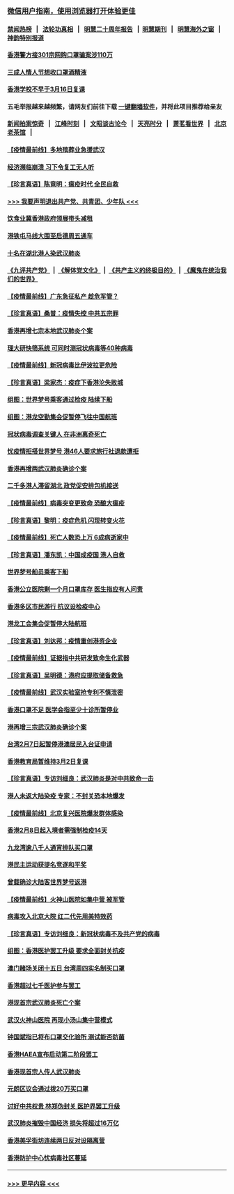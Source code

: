 ### [微信用户指南，使用浏览器打开体验更佳](https://github.com/gfw-breaker/banned-news1/blob/master/indexes/wechat-guide.md?t=0)
#### [禁闻热榜](热点新闻.md?t=0)  &nbsp;&nbsp;|&nbsp;&nbsp; [法轮功真相](https://github.com/gfw-breaker/truth/blob/master/README.md?t=0) &nbsp;&nbsp;|&nbsp;&nbsp; [明慧二十周年报告](https://github.com/gfw-breaker/mh-reports/blob/master/README.md?t=0) &nbsp;&nbsp;|&nbsp;&nbsp;[明慧期刊](https://github.com/gfw-breaker/mh-qikan) &nbsp;&nbsp;|&nbsp;&nbsp; [明慧海外之窗](https://github.com/gfw-breaker/mh-news/blob/master/README.md?t=0) &nbsp;&nbsp;|&nbsp;&nbsp; [神韵特别报道](https://github.com/gfw-breaker/mh-news/blob/master/shenyun.md?t=0)
#### [香港警方接301宗网购口罩骗案涉110万](../pages/nsc415/n11867572.md?t=02150211) 
#### [三成人情人节想收口罩酒精液](../pages/nsc415/n11867523.md?t=02150211) 
#### [香港学校不早于3月16日复课](../pages/nsc415/n11867498.md?t=02150211) 
#### 五毛举报越来越频繁，请网友们前往下载 [一键翻墙软件](https://github.com/gfw-breaker/ssr-accounts)，并将此项目推荐给亲友
#### [新闻拍案惊奇](https://github.com/gfw-breaker/banned-news1/blob/master/pages/link4.md) &nbsp;&nbsp;|&nbsp;&nbsp; [江峰时刻](https://github.com/gfw-breaker/banned-news1/blob/master/pages/link4.md) &nbsp;&nbsp;|&nbsp;&nbsp; [文昭谈古论今](https://github.com/gfw-breaker/banned-news1/blob/master/pages/link4.md) &nbsp;&nbsp;|&nbsp;&nbsp; [天亮时分](https://github.com/gfw-breaker/banned-news1/blob/master/pages/link4.md) &nbsp;&nbsp;|&nbsp;&nbsp; [萧茗看世界](https://github.com/gfw-breaker/banned-news1/blob/master/pages/link4.md) &nbsp;&nbsp;|&nbsp;&nbsp; [北京老茶馆](https://github.com/gfw-breaker/banned-news1/blob/master/pages/link4.md) &nbsp;&nbsp;|&nbsp;&nbsp; 
#### [【疫情最前线】多地殡葬业急援武汉](../pages/nsc415/n11866914.md?t=02150211) 
#### [经济濒临崩溃 习下令复工无人听](../pages/nsc415/n11867269.md?t=02150211) 
#### [【珍言真语】陈竟明：瘟疫时代 全民自救](../pages/nsc415/n11866765.md?t=02150211) 
#### [>>> 我要声明退出共产党、共青团、少年队 <<<](https://github.com/begood0513/goodnews/blob/master/quit/letter.md) 
#### [饮食业冀香港政府领展带头减租](../pages/nsc415/n11864876.md?t=02150211) 
#### [港铁屯马线大围至启德周五通车](../pages/nsc415/n11864842.md?t=02150211) 
#### [十名在湖北港人染武汉肺炎](../pages/nsc415/n11864807.md?t=02150211) 
#### [《九评共产党》](https://github.com/begood0513/9ping.md/blob/master/README.md) &nbsp;|&nbsp; [《解体党文化》](../../../../jtdwh.md/blob/master/README.md)  &nbsp;|&nbsp; [《共产主义的终极目的》](../../../../gczydzjmd.md/blob/master/README.md) &nbsp;|&nbsp; [《魔鬼在统治我们的世界》](../../../../mgztzwmdsj.md/blob/master/README.md) 
#### [【疫情最前线】广东急征私产 趁危军管？](../pages/nsc415/n11864205.md?t=02150211) 
#### [【珍言真语】桑普：疫情失控 中共五宗罪](../pages/nsc415/n11864157.md?t=02150211) 
#### [香港再增七宗本地武汉肺炎个案](../pages/nsc415/n11862405.md?t=02150211) 
#### [理大研快筛系统 可同时测冠状病毒等40种病毒](../pages/nsc415/n11862376.md?t=02150211) 
#### [【疫情最前线】新冠病毒比伊波拉更危险](../pages/nsc415/n11862199.md?t=02150211) 
#### [【珍言真语】梁家杰：疫症下香港沦失败城](../pages/nsc415/n11861588.md?t=02150211) 
#### [组图：世界梦号乘客通过检疫 陆续下船](../pages/nsc415/n11858302.md?t=02150211) 
#### [组图：港龙空勤集会促暂停飞往中国航班](../pages/nsc415/n11858190.md?t=02150211) 
#### [冠状病毒调查关键人 在非洲离奇死亡](../pages/nsc415/n11859798.md?t=02150211) 
#### [忧疫情拒搭世界梦号 港46人要求旅行社退款遭拒](../pages/nsc415/n11859849.md?t=02150211) 
#### [香港再增两武汉肺炎确诊个案](../pages/nsc415/n11859833.md?t=02150211) 
#### [二千多港人滞留湖北 政党促安排包机接送](../pages/nsc415/n11859831.md?t=02150211) 
#### [【疫情最前线】病毒突变更致命 恐酿大瘟疫](../pages/nsc415/n11859604.md?t=02150211) 
#### [【珍言真语】黎明：疫症危机 闪现转变火花](../pages/nsc415/n11859199.md?t=02150211) 
#### [【疫情最前线】死亡人数恐上万 6成病逝家中](../pages/nsc415/n11856687.md?t=02150211) 
#### [【珍言真语】潘东凯：中国成疫国 港人自救](../pages/nsc415/n11856962.md?t=02150211) 
#### [世界梦号船员乘客下船](../pages/nsc415/n11856883.md?t=02150211) 
#### [香港公立医院剩一个月口罩库存 医生指应有人问责](../pages/nsc415/n11856875.md?t=02150211) 
#### [香港多区市民游行 抗议设检疫中心](../pages/nsc415/n11856866.md?t=02150211) 
#### [港龙工会集会促暂停大陆航班](../pages/nsc415/n11856840.md?t=02150211) 
#### [【珍言真语】刘达邦：疫情重创港资企业](../pages/nsc415/n11854274.md?t=02150211) 
#### [【疫情最前线】证据指中共研发致命生化武器](../pages/nsc415/n11853087.md?t=02150211) 
#### [【珍言真语】吴明德：港府应提取储备救急](../pages/nsc415/n11852734.md?t=02150211) 
#### [【疫情最前线】武汉实验室抢专利不慎泄密](../pages/nsc415/n11850310.md?t=02150211) 
#### [香港口罩不足 医学会指至少十诊所暂停业](../pages/nsc415/n11850301.md?t=02150211) 
#### [港再增三宗武汉肺炎确诊个案](../pages/nsc415/n11850328.md?t=02150211) 
#### [台湾2月7日起暂停港澳居民入台证申请](../pages/nsc415/n11850304.md?t=02150211) 
#### [香港教育局暂维持3月2日复课](../pages/nsc415/n11850260.md?t=02150211) 
#### [【珍言真语】专访刘细良：武汉肺炎是对中共致命一击](../pages/nsc415/n11849934.md?t=02150211) 
#### [港人未返大陆染疫 专家：不封关恐本地爆发](../pages/nsc415/n11848021.md?t=02150211) 
#### [【疫情最前线】北京复兴医院爆发群体感染](../pages/nsc415/n11847626.md?t=02150211) 
#### [香港2月8日起入境者需强制检疫14天](../pages/nsc415/n11847658.md?t=02150211) 
#### [九龙湾逾八千人通宵排队买口罩](../pages/nsc415/n11847647.md?t=02150211) 
#### [港民主运动获提名竞逐和平奖](../pages/nsc415/n11847633.md?t=02150211) 
#### [曾载确诊大陆客世界梦号返港](../pages/nsc415/n11847608.md?t=02150211) 
#### [【疫情最前线】火神山医院如集中营 被军管](../pages/nsc415/n11847524.md?t=02150211) 
#### [病毒攻入北京大院 红二代先用美特效药](../pages/nsc415/n11847427.md?t=02150211) 
#### [【珍言真语】专访刘细良：新冠状病毒不及共产党的病毒](../pages/nsc415/n11847164.md?t=02150211) 
#### [组图：香港医护罢工升级 要求全面封关抗疫](../pages/nsc415/n11844107.md?t=02150211) 
#### [澳门赌场关闭十五日 台湾周四实名制买口罩](../pages/nsc415/n11845083.md?t=02150211) 
#### [香港超过七千医护参与罢工](../pages/nsc415/n11845051.md?t=02150211) 
#### [港现首宗武汉肺炎死亡个案](../pages/nsc415/n11844998.md?t=02150211) 
#### [武汉火神山医院 再现小汤山集中营模式](../pages/nsc415/n11844763.md?t=02150211) 
#### [钟国斌指已将布口罩交化验所 测试能否防菌](../pages/nsc415/n11842783.md?t=02150211) 
#### [香港HAEA宣布启动第二阶段罢工](../pages/nsc415/n11842723.md?t=02150211) 
#### [香港现首宗人传人武汉肺炎](../pages/nsc415/n11842766.md?t=02150211) 
#### [元朗区议会通过拨20万买口罩](../pages/nsc415/n11842754.md?t=02150211) 
#### [讨好中共权贵 林郑伪封关 医护界罢工升级](../pages/nsc415/n11842359.md?t=02150211) 
#### [武汉肺炎摧毁中国经济 损失将超过16万亿](../pages/nsc415/n11839723.md?t=02150211) 
#### [香港美孚街坊连续两日反对设隔离营](../pages/nsc415/n11839962.md?t=02150211) 
#### [香港防护中心忧病毒社区蔓延](../pages/nsc415/n11839933.md?t=02150211) 

----
#### [ >>> 更早内容 <<< ](../indexes/nsc415-earlier.md)
